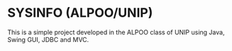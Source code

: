 # SYSINFO (ALPOO/UNIP)
This is a simple project developed in the ALPOO class of UNIP using Java, Swing GUI, JDBC and MVC.
